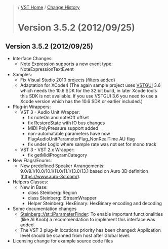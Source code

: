 >/ [VST Home](../) / [Change History](./Index.md)
>
># Version 3.5.2 (2012/09/25)

## Version 3.5.2 (2012/09/25)

- Interface Changes:
  - Note Expression supports a new event type: NoteExpressionTextEvent
- Samples:
  - Fix Visual Studio 2010 projects (filters added)
  - Adaptation for XCode4 (The again sample project uses [VSTGUI](../What+is+the+VST+3+SDK/VSTGUI.md) 3.6 which needs the 10.6 SDK for the 32 bit build, in later Xcode tools this SDK is not available. If you use VSTGUI 3.6 you need to use a Xcode version which has the 10.6 SDK or earlier included.)
- Plug-in Wrappers:
  - VST 3 - Audio Unit Wrapper:
    - fix noteOn and noteOff offset
    - fix RestoreState with IO bus changes
    - MIDI PolyPressure support added
    - non-automatable parameters have now FlagAudioUnitParameterFlag_NonRealTime AU flag
    - fix under Logic where sample rate was not set for mono track
  - VST 3 - VST 2.x Wrapper:
    - fix getMidiProgramCategory
- New Flags/Enums:
  - New predefined Speaker Arrangements: 9.0/9.1/10.0/10.1/11.0/11.1/13.0/13.1 based on Auro 3D definition (<https://www.auro-3d.com/>).
- Helpers Classes:
  - New in Base:
    - class Steinberg::Region
    - class Steinberg::IStreamWrapper
    - Helper Steinberg::HexBinary: HexBinary encoding and decoding
- Some documentation changes
  - [Steinberg::Vst::IParameterFinder](https://steinbergmedia.github.io/vst3_doc/vstinterfaces/classSteinberg_1_1Vst_1_1IParameterFinder.html): To enable important functionalities (like AI Knob) a recommendation to implement this interface was added.
  - The VST 3 plug-in locations priority has been changed: Application level should be scanned from host after Global level.
- Licensing change for example source code files
